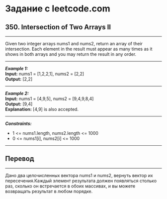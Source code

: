 # Задание с leetcode.com
## 350. Intersection of Two Arrays II

---

Given two integer arrays nums1 and nums2, return an array of their intersection. Each element in the result must appear as many times as it shows in both arrays and you may return the result in any order.

---

***Example 1:***</br>
**Input:** nums1 = [1,2,2,1], nums2 = [2,2]</br>
**Output:** [2,2]</br>

---

***Example 2:***</br>
**Input:** nums1 = [4,9,5], nums2 = [9,4,9,8,4]</br>
**Output:** [9,4]</br>
**Explanation:** [4,9] is also accepted.</br>

---

***Constraints:***</br>
- 1 <= nums1.length, nums2.length <= 1000</br>
- 0 <= nums1[i], nums2[i] <= 1000</br>

---

## Перевод

---

Дано два целочисленных вектора nums1 и nums2, вернуть вектор их пересечения.Каждый элемент результата должен появляться столько раз, сколько он встречается в обоих массивах, и вы можете возвращать результат в любом порядке.